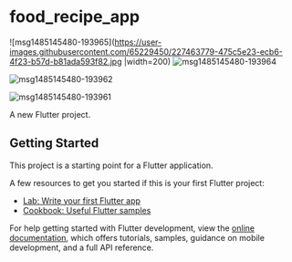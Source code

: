 # food_recipe_app
![msg1485145480-193965](https://user-images.githubusercontent.com/65229450/227463779-475c5e23-ecb6-4f23-b57d-b81ada593f82.jpg |width=200)
![msg1485145480-193964](https://user-images.githubusercontent.com/65229450/227464164-265bed81-675b-410c-9c5f-09aaf48629aa.jpg)

![msg1485145480-193962](https://user-images.githubusercontent.com/65229450/227464242-cbf2a3b0-c780-4152-b5a5-57b08b49674c.jpg)

![msg1485145480-193961](https://user-images.githubusercontent.com/65229450/227464266-fef32e4d-3956-4260-b3d0-c95cce72b174.jpg)

A new Flutter project.

## Getting Started

This project is a starting point for a Flutter application.

A few resources to get you started if this is your first Flutter project:

- [Lab: Write your first Flutter app](https://docs.flutter.dev/get-started/codelab)
- [Cookbook: Useful Flutter samples](https://docs.flutter.dev/cookbook)

For help getting started with Flutter development, view the
[online documentation](https://docs.flutter.dev/), which offers tutorials,
samples, guidance on mobile development, and a full API reference.
